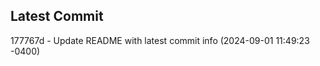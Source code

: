 
## Latest Commit
177767d - Update README with latest commit info (2024-09-01 11:49:23 -0400) <Yunxi-Zhou>
